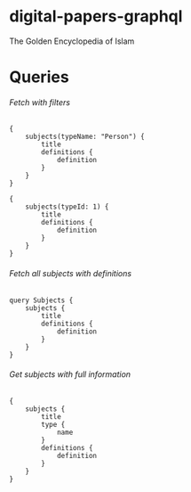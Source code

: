 # digital-papers-graphql
 The Golden Encyclopedia of Islam

# Queries

###### Fetch with filters

```
{
    subjects(typeName: "Person") {
		title
		definitions {
			definition
		}
	}
}
```

```
{
    subjects(typeId: 1) {
		title
		definitions {
			definition
		}
	}
}
```

###### Fetch all subjects with definitions

```
query Subjects {
	subjects {
		title
		definitions {
			definition
		}
	}
}
```

###### Get subjects with full information

```
{
    subjects {
		title
		type {
			name
		}
		definitions {
			definition
		}
	}
}
```